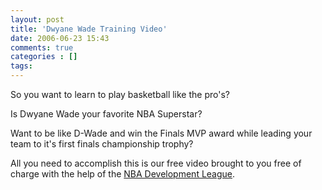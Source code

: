 ```yaml
---
layout: post
title: 'Dwyane Wade Training Video'
date: 2006-06-23 15:43
comments: true
categories : []
tags:
---
```

So you want to learn to play basketball like the pro's?

Is Dwyane Wade your favorite NBA Superstar?

Want to be like D-Wade and win the Finals MVP award while leading your team to it's first finals championship trophy?

All you need to accomplish this is our free video brought to you free of charge with the help of the <a href="http://www.nba.com/dleague/">NBA Development League</a>.

<object width="425" height="350"><param name="movie" value="http://www.youtube.com/v/ccDyp2aRRCg"></param><embed src="http://www.youtube.com/v/ccDyp2aRRCg" type="application/x-shockwave-flash" width="425" height="350"></embed></object>

